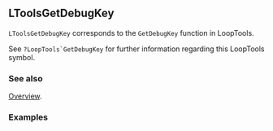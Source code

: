 ## LToolsGetDebugKey

`LToolsGetDebugKey` corresponds to the `GetDebugKey` function in LoopTools.

See ``?LoopTools`GetDebugKey`` for further information regarding this LoopTools symbol.

### See also

[Overview](Extra/FeynHelpers.md).

### Examples